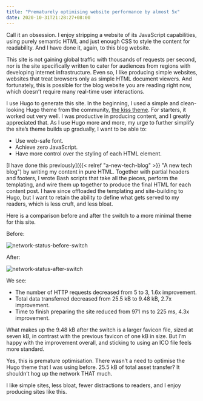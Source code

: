 ```yaml
---
title: "Prematurely optimising website performance by almost 5x"
date: 2020-10-31T21:28:27+08:00
---
```

Call it an obsession. I enjoy stripping a website of its JavaScript capabilities, using purely semantic HTML and just enough CSS to style the content for readability. And I have done it, again, to this blog website.

This site is not gaining global traffic with thousands of requests per second, nor is the site specifically written to cater for audiences from regions with developing internet infrastructure. Even so, I like producing simple websites, websites that treat browsers only as simple HTML document viewers. And fortunately, this is possible for the blog website you are reading right now, which doesn’t require many real-time user interactions.

I use Hugo to generate this site. In the beginning, I used a simple and clean-looking Hugo theme from the community, [the kiss theme](https://github.com/ribice/kiss). For starters, it worked out very well. I was productive in producing content, and I greatly appreciated that. As I use Hugo more and more, my urge to further simplify the site’s theme builds up gradually, I want to be able to:

  - Use web-safe font.
  - Achieve zero JavaScript.
  - Have more control over the styling of each HTML element.

[I have done this previously]({{< relref "a-new-tech-blog" >}} "A new tech blog") by writing my content in pure HTML. Together with partial headers and footers, I wrote Bash scripts that take all the pieces, perform the templating, and wire them up together to produce the final HTML for each content post. I have since offloaded the templating and site-building to Hugo, but I want to retain the ability to define what gets served to my readers, which is less cruft, and less bloat.

Here is a comparison before and after the switch to a more minimal theme for this site.

Before:

![network-status-before-switch](/network-status-before-switch.png)

After:

![network-status-after-switch](/network-status-after-switch.png)

We see:

  - The number of HTTP requests decreased from 5 to 3, 1.6x improvement.
  - Total data transferred decreased from 25.5 kB to 9.48 kB, 2.7x improvement.
  - Time to finish preparing the site reduced from 971 ms to 225 ms, 4.3x improvement.

What makes up the 9.48 kB after the switch is a larger favicon file, sized at seven kB, in contrast with the previous favicon of one kB in size. But I’m happy with the improvement overall, and sticking to using an ICO file feels more standard.

Yes, this is premature optimisation. There wasn’t a need to optimise the Hugo theme that I was using before. 25.5 kB of total asset transfer? It shouldn’t hog up the network THAT much.

I like simple sites, less bloat, fewer distractions to readers, and I enjoy producing sites like this.
